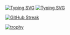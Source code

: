 [![Typing SVG](https://readme-typing-svg.herokuapp.com?color=%2336BCF7&lines=D4rkKaizen)](https://git.io/typing-svg)
[![Typing SVG](https://readme-typing-svg.herokuapp.com?color=%2880808&lines=Change+to+the+best)](https://git.io/typing-svg)


[![GitHub Streak](https://github-readme-streak-stats.herokuapp.com/?user=D4rkKaizen)](https://git.io/streak-stats)






[![trophy](https://github-profile-trophy.vercel.app/?username=D4rkKaizen)](https://github.com/ryo-ma/github-profile-trophy)
<!--
**D4rkKaizenD4rkKaizen** is a ✨ _special_ ✨ repository because its `README.md` (this file) appears on your GitHub profile.

Here are some ideas to get you started:

- 🔭 I’m currently working on ...
- 🌱 I’m currently learning ...
- 👯 I’m looking to collaborate on ...
- 🤔 I’m looking for help with ...
- 💬 Ask me about ...
- 📫 How to reach me: ...
- 😄 Pronouns: ...
- ⚡ Fun fact: ...
-->

